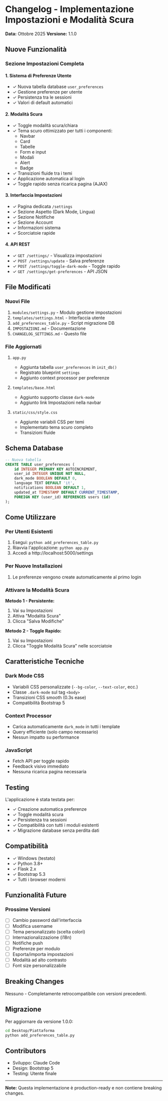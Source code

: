 # Changelog - Implementazione Impostazioni e Modalità Scura

**Data:** Ottobre 2025
**Versione:** 1.1.0

## Nuove Funzionalità

### Sezione Impostazioni Completa

#### 1. Sistema di Preferenze Utente
- ✓ Nuova tabella database `user_preferences`
- ✓ Gestione preferenze per utente
- ✓ Persistenza tra le sessioni
- ✓ Valori di default automatici

#### 2. Modalità Scura
- ✓ Toggle modalità scura/chiara
- ✓ Tema scuro ottimizzato per tutti i componenti:
  - Navbar
  - Card
  - Tabelle
  - Form e input
  - Modali
  - Alert
  - Badge
- ✓ Transizioni fluide tra i temi
- ✓ Applicazione automatica al login
- ✓ Toggle rapido senza ricarica pagina (AJAX)

#### 3. Interfaccia Impostazioni
- ✓ Pagina dedicata `/settings`
- ✓ Sezione Aspetto (Dark Mode, Lingua)
- ✓ Sezione Notifiche
- ✓ Sezione Account
- ✓ Informazioni sistema
- ✓ Scorciatoie rapide

#### 4. API REST
- ✓ `GET /settings/` - Visualizza impostazioni
- ✓ `POST /settings/update` - Salva preferenze
- ✓ `POST /settings/toggle-dark-mode` - Toggle rapido
- ✓ `GET /settings/get-preferences` - API JSON

## File Modificati

### Nuovi File
1. `modules/settings.py` - Modulo gestione impostazioni
2. `templates/settings.html` - Interfaccia utente
3. `add_preferences_table.py` - Script migrazione DB
4. `IMPOSTAZIONI.md` - Documentazione
5. `CHANGELOG_SETTINGS.md` - Questo file

### File Aggiornati
1. `app.py`
   - Aggiunta tabella `user_preferences` in `init_db()`
   - Registrato blueprint `settings`
   - Aggiunto context processor per preferenze

2. `templates/base.html`
   - Aggiunto supporto classe `dark-mode`
   - Aggiunto link Impostazioni nella navbar

3. `static/css/style.css`
   - Aggiunte variabili CSS per temi
   - Implementato tema scuro completo
   - Transizioni fluide

## Schema Database

```sql
-- Nuova tabella
CREATE TABLE user_preferences (
    id INTEGER PRIMARY KEY AUTOINCREMENT,
    user_id INTEGER UNIQUE NOT NULL,
    dark_mode BOOLEAN DEFAULT 0,
    language TEXT DEFAULT 'it',
    notifications BOOLEAN DEFAULT 1,
    updated_at TIMESTAMP DEFAULT CURRENT_TIMESTAMP,
    FOREIGN KEY (user_id) REFERENCES users (id)
);
```

## Come Utilizzare

### Per Utenti Esistenti
1. Esegui: `python add_preferences_table.py`
2. Riavvia l'applicazione: `python app.py`
3. Accedi a http://localhost:5000/settings

### Per Nuove Installazioni
1. Le preferenze vengono create automaticamente al primo login

### Attivare la Modalità Scura
**Metodo 1 - Persistente:**
1. Vai su Impostazioni
2. Attiva "Modalità Scura"
3. Clicca "Salva Modifiche"

**Metodo 2 - Toggle Rapido:**
1. Vai su Impostazioni
2. Clicca "Toggle Modalità Scura" nelle scorciatoie

## Caratteristiche Tecniche

### Dark Mode CSS
- Variabili CSS personalizzate (`--bg-color`, `--text-color`, ecc.)
- Classe `.dark-mode` sul tag `<body>`
- Transizioni CSS smooth (0.3s ease)
- Compatibilità Bootstrap 5

### Context Processor
- Carica automaticamente `dark_mode` in tutti i template
- Query efficiente (solo campo necessario)
- Nessun impatto su performance

### JavaScript
- Fetch API per toggle rapido
- Feedback visivo immediato
- Nessuna ricarica pagina necessaria

## Testing

L'applicazione è stata testata per:
- ✓ Creazione automatica preferenze
- ✓ Toggle modalità scura
- ✓ Persistenza tra sessioni
- ✓ Compatibilità con tutti i moduli esistenti
- ✓ Migrazione database senza perdita dati

## Compatibilità

- ✓ Windows (testato)
- ✓ Python 3.8+
- ✓ Flask 2.x
- ✓ Bootstrap 5.3
- ✓ Tutti i browser moderni

## Funzionalità Future

### Prossime Versioni
- [ ] Cambio password dall'interfaccia
- [ ] Modifica username
- [ ] Tema personalizzato (scelta colori)
- [ ] Internazionalizzazione (i18n)
- [ ] Notifiche push
- [ ] Preferenze per modulo
- [ ] Esporta/importa impostazioni
- [ ] Modalità ad alto contrasto
- [ ] Font size personalizzabile

## Breaking Changes

Nessuno - Completamente retrocompatibile con versioni precedenti.

## Migrazione

Per aggiornare da versione 1.0.0:
```bash
cd Desktop/Piattaforma
python add_preferences_table.py
```

## Contributors

- Sviluppo: Claude Code
- Design: Bootstrap 5
- Testing: Utente finale

---

**Note:** Questa implementazione è production-ready e non contiene breaking changes.
